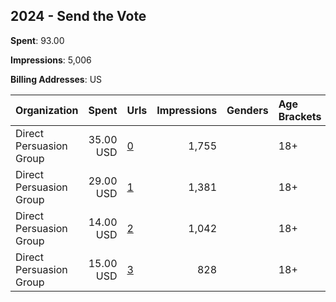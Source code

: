 ## 2024 - Send the Vote 
**Spent**: 93.00

**Impressions**: 5,006

**Billing Addresses**: US

|Organization|Spent|Urls|Impressions|Genders|Age Brackets|Country Codes|
|:---|---:|:---|---:|:---|:---|:---|
|Direct Persuasion Group|35.00 USD|[0](https://www.snap.com/political-ads/asset/3fc8f56bde6b706e0188bca1983656a06b95e330a0571bef76ce874cc305186e?mediaType=mp4)|1,755||18+|united states|
|Direct Persuasion Group|29.00 USD|[1](https://www.snap.com/political-ads/asset/42cd8373e272fd8dec64a2f686c39f6a5038bf149f87ca00841214e207faa0a0?mediaType=mp4)|1,381||18+|united states|
|Direct Persuasion Group|14.00 USD|[2](https://www.snap.com/political-ads/asset/3fc8f56bde6b706e0188bca1983656a06b95e330a0571bef76ce874cc305186e?mediaType=mp4)|1,042||18+|united states|
|Direct Persuasion Group|15.00 USD|[3](https://www.snap.com/political-ads/asset/3fc8f56bde6b706e0188bca1983656a06b95e330a0571bef76ce874cc305186e?mediaType=mp4)|828||18+|united states|
